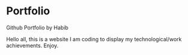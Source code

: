 # Portfolio
Github Portfolio by Habib

Hello all, this is a website I am coding to display my technological/work achievements. Enjoy.
